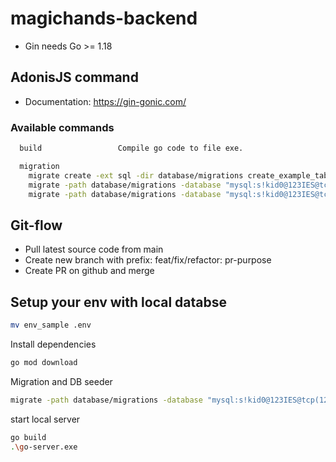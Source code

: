 # magichands-backend

- Gin needs Go >= 1.18

## AdonisJS command

- Documentation: <https://gin-gonic.com/>

### Available commands

```bash
  build                 Compile go code to file exe.

  migration
    migrate create -ext sql -dir database/migrations create_example_table   
    migrate -path database/migrations -database "mysql:s!kid0@123IES@tcp(127.0.0.1:3306)/magic-hands?charset=utf8mb4&parseTime=True&loc=Local" up                                   
    migrate -path database/migrations -database "mysql:s!kid0@123IES@tcp(127.0.0.1:3306)/magic-hands?charset=utf8mb4&parseTime=True&loc=Local" version                         

```

## Git-flow

- Pull latest source code from main
- Create new branch with prefix: feat/fix/refactor: pr-purpose
- Create PR on github and merge

## Setup your env with local databse

```bash
mv env_sample .env
```

Install dependencies

```bash
go mod download
```

Migration and DB seeder

```bash
migrate -path database/migrations -database "mysql:s!kid0@123IES@tcp(127.0.0.1:3306)/magic-hands?charset=utf8mb4&parseTime=True&loc=Local" up  

```

start local server

```bash
go build 
.\go-server.exe
```
